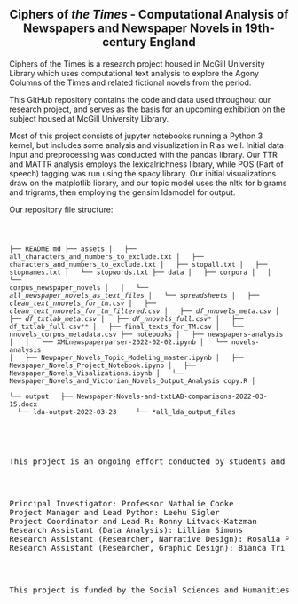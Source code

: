 <h2 style="text-align: center;">Ciphers of <em>the Times</em> - Computational Analysis of Newspapers and Newspaper Novels in 19th-century England</h2>
<p></p>
<p>Ciphers of the Times is a research project housed in McGill University Library which uses computational text analysis to explore the Agony Columns of the Times and related fictional novels from the period.</p>
<p>This GitHub repository contains the code and data used throughout our research project, and serves as the basis for an upcoming exhibition on the subject housed at McGill University Library.</p>

<p>Most of this project consists of jupyter notebooks running a Python 3 kernel, but includes some analysis and visualization in R as well. Initial data input and preprocessing was conducted with the pandas library. Our TTR and MATTR analysis employs the lexicalrichness library, while POS (Part of speech) tagging was run using the spacy library. Our initial visualizations draw on the matplotlib library, and our topic model uses the nltk for bigrams and trigrams, then employing the gensim ldamodel for output.</p>


<p>Our repository file structure:</p>
<pre class="chroma" tabindex="0"><code class="language-markdown" data-lang="markdown">

├── README.md
├── assets
│   ├── all_characters_and_numbers_to_exclude.txt
│   ├── characters_and_numbers_to_exclude.txt
│   ├── stopall.txt
│   ├── stopnames.txt
│   └── stopwords.txt
├── data
│   ├── corpora
│   │   └── corpus_newspaper_novels
│   │       └── *all_newspaper_novels_as_text_files
│   └── spreadsheets
│       ├── clean_text_nnovels_for_tm.csv
│       ├── clean_text_nnovels_for_tm_filtered.csv
│       ├── df_nnovels_meta.csv
│       ├── df_txtlab_meta.csv
│       ├── df_nnovels_full.csv**
│       ├── df_txtlab_full.csv**
│       ├── final_texts_for_TM.csv
│       └── nnovels_corpus_metadata.csv
├── notebooks
│   ├── newspapers-analysis
│   │   └── XMLnewspaperparser-2022-02-02.ipynb
│   └── novels-analysis
│       ├── Newpaper_Novels_Topic_Modeling_master.ipynb
│       ├── Newspaper_Novels_Project_Notebook.ipynb
│       ├── Newspaper_Novels_Visalizations.ipynb
│       └── Newspaper_Novels_and_Victorian_Novels_Output_Analysis copy.R
│       
└── output
    ├── Newspaper-Novels-and-txtLAB-comparisons-2022-03-15.docx
     └── lda-output-2022-03-23
        └── *all_lda_output_files
</code>

<p></p>
<p>This project is an ongoing effort conducted by students and library staff at McGill University Library.</p>

<p>Principal Investigator: Professor Nathalie Cooke
Project Manager and Lead Python: Leehu Sigler
Project Coordinator and Lead R: Ronny Litvack-Katzman
Research Assistant (Data Analysis): Lillian Simons
Research Assistant (Researcher, Narrative Design): Rosalia Poplawski
Research Assistant (Researcher, Graphic Design): Bianca Tri</p>

<p>This project is funded by the Social Sciences and Humanities Research Council of Canada.</p>